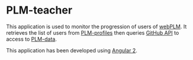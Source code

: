 # PLM-teacher

This application is used to monitor the progression of users of [webPLM](https://github.com/buggleinc/webplm).
It retrieves the list of users from [PLM-profiles](https://github.com/buggleinc/plm-profiles) then queries [GitHub API](https://developer.github.com/v3/) to access to [PLM-data](https://github.com/buggleinc/plm-data).

This application has been developed using [Angular 2](https://angular.io/).
